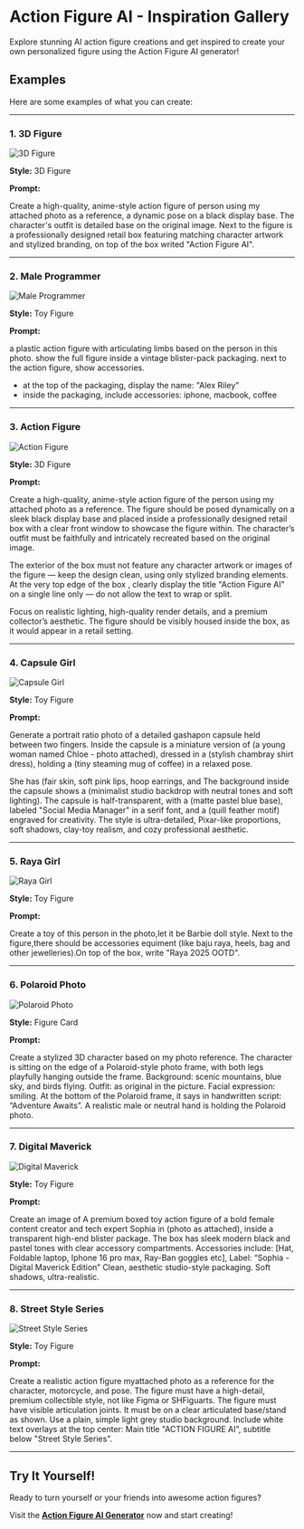 # Action Figure AI - Inspiration Gallery

Explore stunning AI action figure creations and get inspired to create your own personalized figure using the Action Figure AI generator!

## Examples

Here are some examples of what you can create:

---

### 1. 3D Figure

![3D Figure](https://upload.actionfigureai.online/toy-figure-case1.webp)

**Style:** 3D Figure

**Prompt:**

Create a high-quality, anime-style action figure of person using my attached photo as a reference, a dynamic pose on a black display base. The character's outfit is detailed base on the original image. Next to the figure is a professionally designed retail box featuring matching character artwork and stylized branding, on top of the box writed "Action Figure AI".


---

### 2. Male Programmer

![Male Programmer](https://upload.actionfigureai.online/toy-figure-case2.webp)

**Style:** Toy Figure

**Prompt:**

a plastic action figure with articulating limbs based on the person in this photo. show the full figure inside a vintage blister-pack packaging. next to the action figure, show accessories.

- at the top of the packaging, display the name: "Alex Riley"
- inside the packaging, include accessories: iphone, macbook, coffee


---

### 3. Action Figure

![Action Figure](https://upload.actionfigureai.online/toy-figure-case3.webp)

**Style:** 3D Figure

**Prompt:**

Create a high-quality, anime-style action figure of the person using my attached photo as a reference. The figure should be posed dynamically on a sleek black display base and placed inside a professionally designed retail box with a clear front window to showcase the figure within. The character’s outfit must be faithfully and intricately recreated based on the original image.

The exterior of the box must not feature any character artwork or images of the figure — keep the design clean, using only stylized branding elements. At the very top edge of the box , clearly display the title "Action Figure AI" on a single line only — do not allow the text to wrap or split.

Focus on realistic lighting, high-quality render details, and a premium collector’s aesthetic. The figure should be visibly housed inside the box, as it would appear in a retail setting.


---

### 4. Capsule Girl

![Capsule Girl](https://upload.actionfigureai.online/toy-figure-case4.webp)

**Style:** Toy Figure

**Prompt:**

Generate a portrait ratio photo of a detailed gashapon capsule held between two fingers. Inside the capsule is a miniature version of (a young woman named Chloe - photo attached), dressed in a (stylish chambray shirt dress), holding a (tiny steaming mug of coffee) in a relaxed pose.

She has (fair skin, soft pink lips, hoop earrings, and The background inside the capsule shows a (minimalist studio backdrop with neutral tones and soft lighting). The capsule is half-transparent, with a (matte pastel blue base), labeled "Social Media Manager" in a serif font, and a (quill feather motif) engraved for creativity. The style is ultra-detailed, Pixar-like proportions, soft shadows, clay-toy realism, and cozy professional aesthetic.


---

### 5. Raya Girl

![Raya Girl](https://upload.actionfigureai.online/toy-figure-case5.webp)

**Style:** Toy Figure

**Prompt:**

Create a toy of this person in the photo,let it be Barbie doll style.
Next to the figure,there should be accessories equiment (like baju raya, heels, bag and other jewelleries).On top of the box, write "Raya 2025 OOTD".


---

### 6. Polaroid Photo

![Polaroid Photo](https://upload.actionfigureai.online/figure-card-case1.webp)

**Style:** Figure Card

**Prompt:**

Create a stylized 3D character based on my photo reference. The character is sitting on the edge of a Polaroid-style photo frame, with both legs playfully hanging outside the frame. Background: scenic mountains, blue sky, and birds flying. Outfit: as original in the picture. Facial expression: smiling. At the bottom of the Polaroid frame, it says in handwritten script: “Adventure Awaits”. A realistic male or neutral hand is holding the Polaroid photo.


---

### 7. Digital Maverick

![Digital Maverick](https://upload.actionfigureai.online/toy-figure-case6.webp)

**Style:** Toy Figure

**Prompt:**

Create an image of A premium boxed toy action figure of a bold female content creator and tech expert Sophia in (photo as attached), inside a transparent high-end blister package. The box has sleek modern black and pastel tones with clear accessory compartments. Accessories include: [Hat, Foldable laptop, Iphone 16 pro max, Ray-Ban goggles etc], Label: “Sophia - Digital Maverick Edition” Clean, aesthetic studio-style packaging. Soft shadows, ultra-realistic.


---

### 8. Street Style Series

![Street Style Series](https://upload.actionfigureai.online/toy-figure-case7.webp)

**Style:** Toy Figure

**Prompt:**

Create a realistic action figure myattached photo as a reference for the character, motorcycle, and pose.
The figure must have a high-detail, premium collectible style, not like Figma or SHFiguarts.
The figure must have visible articulation joints.
It must be on a clear articulated base/stand as shown.
Use a plain, simple light grey studio background.
Include white text overlays at the top center: Main title "ACTION FIGURE AI", subtitle below "Street Style Series".


---

## Try It Yourself!

Ready to turn yourself or your friends into awesome action figures?

Visit the [**Action Figure AI Generator**](https://actionfigureai.online) now and start creating!